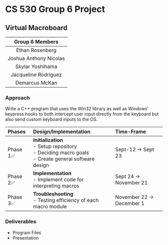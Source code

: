 # CS 530 Group 6 Project
## Virtual Macroboard

|Group 6 Members|
|:---:|
|Ethan Rosenberg|
|Joshua Anthony Nicolas|
|Skylar Yoshihama|
|Jacqueline Rodriguez|
|Demarcus McKan|

### Approach
Write a C++ program that uses the Win32 library as well as Windows’ keypress hooks to both intercept user input directly from the keyboard but also send custom keyboard inputs to the OS.

|Phases   |Design/Implementation   | Time-Frame   |
|:---|:---|:---|
|Phase 1✅| **Initialization** <br> - Setup repository <br>- Deciding macro goals <br> - Create general software design | Sept-12 -> Sept 23|
|Phase 2✅|**Implementation** <br> - Implement code for interpreting macros| Sept 24 -> November 21|
|Phase 3✅|**Troubleshooting** <br> - Testing efficiency of each macro module| November 22 -> December 1|

### Deliverables
- Program Files
- Presentation
